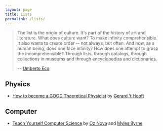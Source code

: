 ```yaml
---
layout: page
title: Lists
permalink: /lists/
---
```


> The list is the origin of culture. It's part of the history of art and literature. What does culture want? To make infinity comprehensible. It also wants to create order -- not always, but often. And how, as a human being, does one face infinity? How does one attempt to grasp the incomprehensible? Through lists, through catalogs, through collections in museums and through encyclopedias and dictionaries.
>
> -- [Umberto Eco](https://www.spiegel.de/international/zeitgeist/spiegel-interview-with-umberto-eco-we-like-lists-because-we-don-t-want-to-die-a-659577.html)

## Physics

- [How to become a GOOD Theoretical Physicist](https://www.goodtheorist.science/) by [Gerard 't Hooft](https://webspace.science.uu.nl/~hooft101/)

## Computer

- [Teach Yourself Computer Science](https://teachyourselfcs.com/) by [Oz Nova](https://twitter.com/oznova_) and [Myles Byrne](https://twitter.com/quackingduck)
